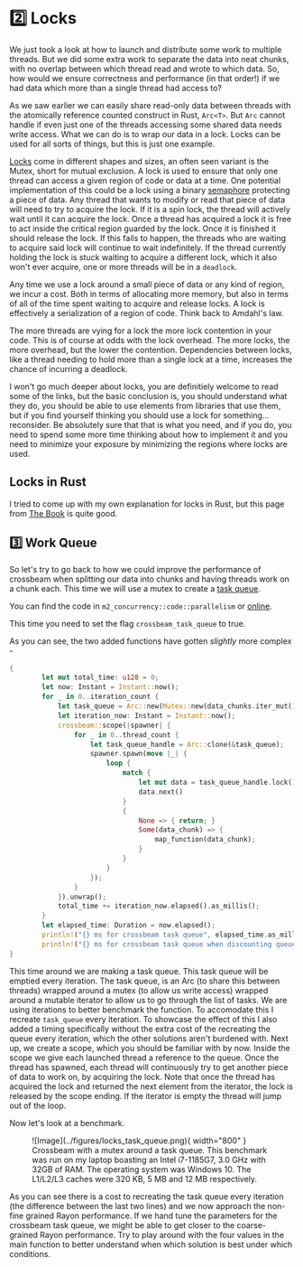 # 2️⃣ Locks
We just took a look at how to launch and distribute some work to multiple threads.
But we did some extra work to separate the data into neat chunks, with no overlap
between which thread read and wrote to which data. So, how would we ensure
correctness and performance (in that order!) if we had data which more than
a single thread had access to?

As we saw earlier we can easily share read-only data between threads with the
atomically reference counted construct in Rust, ```Arc<T>```. But ```Arc```
cannot handle if even just one of the threads accessing some shared data
needs write access. What we can do is to wrap our data in a lock. Locks can
be used for all sorts of things, but this is just one example.

[Locks](https://en.wikipedia.org/wiki/Lock_(computer_science)) come in different shapes and sizes,
an often seen variant is the Mutex, short for mutual exclusion. A lock is used to ensure that only
one thread can access a given region of code or data at a time. One potential implementation of this
could be a lock using a binary
[semaphore](https://en.wikipedia.org/wiki/Semaphore_(programming)) protecting a piece of data.
Any thread that wants to modify or read that piece of data will need to try to acquire the lock.
If it is a spin lock, the thread will actively wait until it can acquire the lock. Once a thread
has acquired a lock it is free to act inside the critical region guarded by the lock. Once it
is finished it should release the lock. If this fails to happen, the threads who are waiting
to acquire said lock will continue to wait indefinitely. If the thread currently holding the lock
is stuck waiting to acquire a different lock, which it also won't ever acquire, one or more threads
will be in a ```deadlock```.

Any time we use a lock around a small piece of data or any kind of region, we incur a cost. Both in
terms of allocating more memory, but also in terms of all of the time spent waiting to acquire and
release locks. A lock is effectively a serialization of a region of code. Think back to Amdahl's
law.

The more threads are vying for a lock the more lock contention in your code. This is of course
at odds with the lock overhead. The more locks, the more overhead, but the lower the contention.
Dependencies between locks, like a thread needing to hold more than a single lock at a time,
increases the chance of incurring a deadlock.

I won't go much deeper about locks, you are definitiely welcome to read some of the links, but
the basic conclusion is, you should understand what they do, you should be able to use elements from
libraries that use them, but if you find yourself thinking you should use a lock for something...
reconsider. Be absolutely sure that that is what you need, and if you do, you need to spend some more time
thinking about how to implement it and you need to minimize your exposure by minimizing the regions where locks
are used.

## Locks in Rust
I tried to come up with my own explanation for locks in Rust, but this page
from [The Book](https://doc.rust-lang.org/book/ch16-03-shared-state.html) is quite good.

## 3️⃣ Work Queue
So let's try to go back to how we could improve the performance of crossbeam when splitting our data
into chunks and having threads work on a chunk each. This time we will use a mutex to create
a [task queue](https://github.com/ProgrammingRust/mandelbrot/blob/task-queue/src/main.rs).

You can find the code in ```m2_concurrency::code::parallelism``` or
[online](https://github.com/absorensen/the-guide/tree/main/m2_concurrency/code/parallelism).

This time you need to set the flag ```crossbeam_task_queue``` to true.

As you can see, the two added functions have gotten *slightly* more complex -

```rust
{
        let mut total_time: u128 = 0;
        let now: Instant = Instant::now();
        for _ in 0..iteration_count {
            let task_queue = Arc::new(Mutex::new(data_chunks.iter_mut()));
            let iteration_now: Instant = Instant::now();
            crossbeam::scope(|spawner| {
                for _ in 0..thread_count {
                    let task_queue_handle = Arc::clone(&task_queue);
                    spawner.spawn(move |_| {
                        loop {
                            match {
                                let mut data = task_queue_handle.lock().unwrap();
                                data.next()
                            }
                            {
                                None => { return; }
                                Some(data_chunk) => {
                                    map_function(data_chunk);
                                }
                            }
                        }
                    });
                }
            }).unwrap();
            total_time += iteration_now.elapsed().as_millis();
        }
        let elapsed_time: Duration = now.elapsed();
        println!("{} ms for crossbeam task queue", elapsed_time.as_millis() as f64);
        println!("{} ms for crossbeam task queue when discounting queue creation", total_time as f64);
}
```

This time around we are making a task queue. This task queue will be emptied every iteration.
The task queue, is an Arc (to share this between threads) wrapped around a mutex (to allow us write access)
wrapped around a mutable iterator to allow us to go through the list of tasks. We are using
iterations to better benchmark the function. To accomodate this I recreate ```task_queue``` every iteration. To
showcase the effect of this I also added a timing specifically without the extra cost of the recreating the
queue every iteration, which the other solutions aren't burdened with. Next up, we create a scope, which
you should be familiar with by now. Inside the scope we give each launched thread a reference to the
queue. Once the thread has spawned, each thread will continuously try to get another piece of data to
work on, by acquiring the lock. Note that once the thread has acquired the lock and returned the next element
from the iterator, the lock is released by the scope ending.
If the iterator is empty the thread will jump out of the loop.

Now let's look at a benchmark.

<figure markdown>
![Image](../figures/locks_task_queue.png){ width="800" }
<figcaption>
Crossbeam with a mutex around a task queue.
This benchmark was run on my laptop boasting an Intel i7-1185G7, 3.0 GHz with 32GB of RAM. The operating system was
Windows 10. The L1/L2/L3 caches were 320 KB, 5 MB and 12 MB respectively.
</figcaption>
</figure>

As you can see there is a cost to recreating the task queue every iteration (the difference between the last two lines)
and we now approach the non-fine grained Rayon performance. If we hand tune the parameters for the crossbeam task queue,
we might be able to get closer to the coarse-grained Rayon performance. Try to play around with the four values in the main
function to better understand when which solution is best under which conditions.
